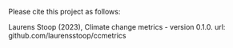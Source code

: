 Please cite this project as follows:

Laurens Stoop (2023),  Climate change metrics - version 0.1.0. url: github.com/laurensstoop/ccmetrics
